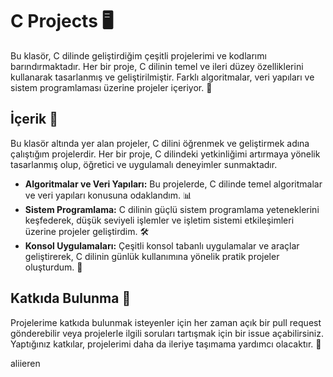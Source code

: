 # C Projects 🖥️

Bu klasör, C dilinde geliştirdiğim çeşitli projelerimi ve kodlarımı barındırmaktadır. Her bir proje, C dilinin temel ve ileri düzey özelliklerini kullanarak tasarlanmış ve geliştirilmiştir. Farklı algoritmalar, veri yapıları ve sistem programlaması üzerine projeler içeriyor. 🚀


## İçerik 📂

Bu klasör altında yer alan projeler, C dilini öğrenmek ve geliştirmek adına çalıştığım projelerdir. Her bir proje, C dilindeki yetkinliğimi artırmaya yönelik tasarlanmış olup, öğretici ve uygulamalı deneyimler sunmaktadır.

- **Algoritmalar ve Veri Yapıları:** Bu projelerde, C dilinde temel algoritmalar ve veri yapıları konusuna odaklandım. 📊
- **Sistem Programlama:** C dilinin güçlü sistem programlama yeteneklerini keşfederek, düşük seviyeli işlemler ve işletim sistemi etkileşimleri üzerine projeler geliştirdim. 🛠️
- **Konsol Uygulamaları:** Çeşitli konsol tabanlı uygulamalar ve araçlar geliştirerek, C dilinin günlük kullanımına yönelik pratik projeler oluşturdum. 🎯


## Katkıda Bulunma 🤝

Projelerime katkıda bulunmak isteyenler için her zaman açık bir pull request gönderebilir veya projelerle ilgili soruları tartışmak için bir issue açabilirsiniz. Yaptığınız katkılar, projelerimi daha da ileriye taşımama yardımcı olacaktır. 🚀



aliieren
